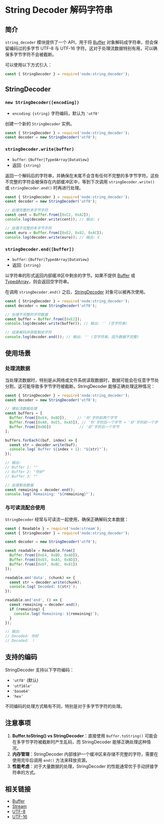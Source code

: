 # String Decoder 解码字符串

## 简介

`string_decoder` 模块提供了一个 API，用于将 [Buffer](./buffer) 对象解码成字符串，但会保留编码过的多字节 UTF-8 与 UTF-16 字符。这对于处理流数据特别有用，可以确保多字节字符不会被截断。

可以使用以下方式引入：

```js
const { StringDecoder } = require('node:string_decoder');
```

## StringDecoder

### `new StringDecoder([encoding])`

- `encoding`: `{string}` 字符编码，默认为 `'utf8'`

创建一个新的 `StringDecoder` 实例。

```js
const { StringDecoder } = require('node:string_decoder');
const decoder = new StringDecoder('utf8');
```

### `stringDecoder.write(buffer)`

- `buffer`: `{Buffer|TypedArray|DataView}`
- 返回: `{string}`

返回一个解码后的字符串，并确保在末尾不会含有任何不完整的多字节字符。这些不完整的字符会被保存在内部缓冲区中，等到下次调用 `stringDecoder.write()` 或 `stringDecoder.end()` 时再进行处理。

```js
const { StringDecoder } = require('node:string_decoder');
const decoder = new StringDecoder('utf8');

// 处理完整的多字节字符
const cent = Buffer.from([0xC2, 0xA2]);
console.log(decoder.write(cent)); // 输出: ¢

// 处理不完整的多字节字符
const euro = Buffer.from([0xE2, 0x82, 0xAC]);
console.log(decoder.write(euro)); // 输出: €
```

### `stringDecoder.end([buffer])`

- `buffer`: `{Buffer|TypedArray|DataView}`
- 返回: `{string}`

以字符串的形式返回内部缓冲区中剩余的字节。如果不提供 [Buffer](./buffer) 或 [TypedArray](https://developer.mozilla.org/zh-CN/docs/Web/JavaScript/Reference/Global_Objects/TypedArray)，则会返回空字符串。

在调用 `stringDecoder.end()` 之后，[StringDecoder](#stringdecoder) 对象可以被再次使用。

```js
const { StringDecoder } = require('node:string_decoder');
const decoder = new StringDecoder('utf8');

// 处理不完整的字符数据
const buffer = Buffer.from([0xE2]);
console.log(decoder.write(buffer)); // 输出: '' (空字符串)

// 结束解码并获取剩余字符
console.log(decoder.end()); // 输出: '' (空字符串，因为数据不完整)
```

## 使用场景

### 处理流数据

当处理流数据时，特别是从网络或文件系统读取数据时，数据可能会在任意字节处分割，这可能导致多字节字符被截断。StringDecoder 能够正确处理这种情况：

```js
const { StringDecoder } = require('node:string_decoder');
const decoder = new StringDecoder('utf8');

// 模拟流数据处理
const buffers = [
  Buffer.from([0xE4, 0xBD]),     // '你'字的前两个字节
  Buffer.from([0xA0, 0xE5, 0xA5]), // '你'字的后一个字节 + '好'字的前一个字节
  Buffer.from([0xBD])             // '好'字的后一个字节
];

buffers.forEach((buf, index) => {
  const str = decoder.write(buf);
  console.log(`Buffer ${index + 1}: "${str}"`);
});

// 输出:
// Buffer 1: ""
// Buffer 2: "你好"
// Buffer 3: ""

// 处理剩余数据
const remaining = decoder.end();
console.log(`Remaining: "${remaining}"`);
```

### 与可读流配合使用

`StringDecoder` 经常与可读流一起使用，确保正确解码文本数据：

```js
const { Readable } = require('node:stream');
const { StringDecoder } = require('node:string_decoder');

const decoder = new StringDecoder('utf8');

const readable = Readable.from([
  Buffer.from([0xE4, 0xBD, 0xA0]),
  Buffer.from([0xE5, 0xA5, 0xBD]),
  Buffer.from([0xEF, 0xBC, 0x81])
]);

readable.on('data', (chunk) => {
  const str = decoder.write(chunk);
  console.log(`Decoded: ${str}`);
});

readable.on('end', () => {
  const remaining = decoder.end();
  if (remaining) {
    console.log(`Remaining: ${remaining}`);
  }
});

// 输出:
// Decoded: 你好
// Decoded: ！
```

## 支持的编码

StringDecoder 支持以下字符编码：
- `'utf8'` (默认)
- `'utf16le'`
- `'base64'`
- `'hex'`

不同编码的处理方式略有不同，特别是对于多字节字符的处理。

## 注意事项

1. **Buffer.toString() vs StringDecoder**：直接使用 `Buffer.toString()` 可能会在多字节字符被截断时产生乱码，而 StringDecoder 能够正确处理这种情况。
2. **内存管理**：StringDecoder 内部维护一个缓冲区来存储不完整的字符，需要在使用完毕后调用 `end()` 方法来释放资源。
3. **性能考虑**：对于大量数据的处理，StringDecoder 的性能通常优于手动拼接字符串的方式。

## 相关链接

- [Buffer](./buffer)
- [Stream](./stream)
- [UTF-8](https://en.wikipedia.org/wiki/UTF-8)
- [UTF-16](https://en.wikipedia.org/wiki/UTF-16)

